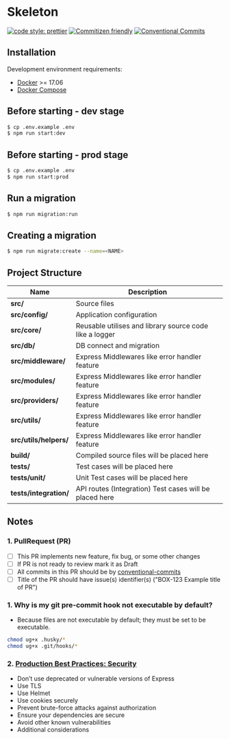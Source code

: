 # Skeleton

[![code style: prettier](https://img.shields.io/badge/code_style-prettier-ff69b4.svg)](http://prettier.io) [![Commitizen friendly](https://img.shields.io/badge/commitizen-friendly-brightgreen.svg)](http://commitizen.github.io/cz-cli/) [![Conventional Commits](https://img.shields.io/badge/Conventional%20Commits-1.0.0-yellow.svg)](https://conventionalcommits.org)

## Installation

Development environment requirements:
- [Docker](https://www.docker.com) >= 17.06
- [Docker Compose](https://docs.docker.com/compose/install/)

## Before starting - dev stage
```bash
$ cp .env.example .env
$ npm run start:dev
```

## Before starting - prod stage
```bash
$ cp .env.example .env
$ npm run start:prod
```

## Run a migration
```bash
$ npm run migration:run
```

## Сreating a migration
```bash
$ npm run migrate:create --name=<NAME>
```

## Project Structure

| Name                        | Description                                             |
| --------------------------- | ------------------------------------------------------- |
| **src/**                    | Source files                                            |
| **src/config/**             | Application configuration                               |
| **src/core/**               | Reusable utilises and library source code like a logger |
| **src/db/**                 | DB connect and migration                                |
| **src/middleware/**         | Express Middlewares like error handler feature          |
| **src/modules/**            | Express Middlewares like error handler feature          |
| **src/providers/**          | Express Middlewares like error handler feature          |
| **src/utils/**              | Express Middlewares like error handler feature          |
| **src/utils/helpers/**      | Express Middlewares like error handler feature          |
| **build/**                  | Compiled source files will be placed here               |
| **tests/**                  | Test cases will be placed here                          |
| **tests/unit/**             | Unit Test cases will be placed here                     |
| **tests/integration/**      | API routes (Integration) Test cases will be placed here |

## Notes

### 1. PullRequest (PR)
- [ ] This PR implements new feature, fix bug, or some other changes
- [ ] If PR is not ready to review mark it as Draft
- [ ] All commits in this PR should be by [conventional-commits](https://www.conventionalcommits.org/en/v1.0.0/)
- [ ] Title of the PR should have issue(s) identifier(s) ("BOX-123 Example title of PR")

### 1. Why is my git pre-commit hook not executable by default?
- Because files are not executable by default; they must be set to be executable.

```bash
chmod ug+x .husky/*
chmod ug+x .git/hooks/*
```

### 2. [Production Best Practices: Security](https://expressjs.com/en/advanced/best-practice-security.html)

- Don’t use deprecated or vulnerable versions of Express
- Use TLS
- Use Helmet
- Use cookies securely
- Prevent brute-force attacks against authorization
- Ensure your dependencies are secure
- Avoid other known vulnerabilities
- Additional considerations
